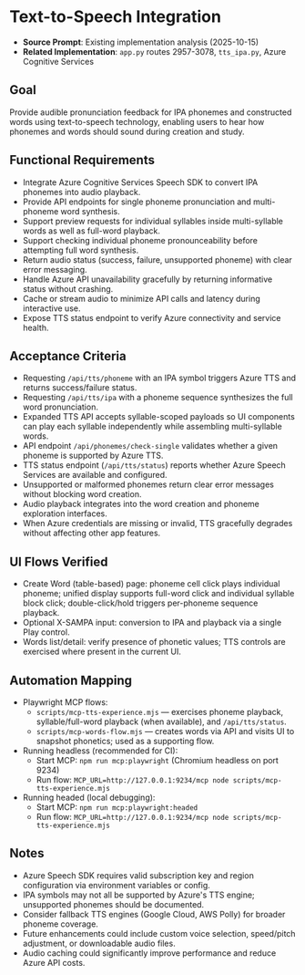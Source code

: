 # Text-to-Speech Integration

- **Source Prompt**: Existing implementation analysis (2025-10-15)
- **Related Implementation**: `app.py` routes 2957-3078, `tts_ipa.py`, Azure Cognitive Services

## Goal
Provide audible pronunciation feedback for IPA phonemes and constructed words using text-to-speech technology, enabling users to hear how phonemes and words should sound during creation and study.

## Functional Requirements
- Integrate Azure Cognitive Services Speech SDK to convert IPA phonemes into audio playback.
- Provide API endpoints for single phoneme pronunciation and multi-phoneme word synthesis.
- Support preview requests for individual syllables inside multi-syllable words as well as full-word playback.
- Support checking individual phoneme pronounceability before attempting full word synthesis.
- Return audio status (success, failure, unsupported phoneme) with clear error messaging.
- Handle Azure API unavailability gracefully by returning informative status without crashing.
- Cache or stream audio to minimize API calls and latency during interactive use.
- Expose TTS status endpoint to verify Azure connectivity and service health.

## Acceptance Criteria
- Requesting `/api/tts/phoneme` with an IPA symbol triggers Azure TTS and returns success/failure status.
- Requesting `/api/tts/ipa` with a phoneme sequence synthesizes the full word pronunciation.
- Expanded TTS API accepts syllable-scoped payloads so UI components can play each syllable independently while assembling multi-syllable words.
- API endpoint `/api/phonemes/check-single` validates whether a given phoneme is supported by Azure TTS.
- TTS status endpoint (`/api/tts/status`) reports whether Azure Speech Services are available and configured.
- Unsupported or malformed phonemes return clear error messages without blocking word creation.
- Audio playback integrates into the word creation and phoneme exploration interfaces.
- When Azure credentials are missing or invalid, TTS gracefully degrades without affecting other app features.

## UI Flows Verified
- Create Word (table-based) page: phoneme cell click plays individual phoneme; unified display supports full-word click and individual syllable block click; double-click/hold triggers per-phoneme sequence playback.
- Optional X-SAMPA input: conversion to IPA and playback via a single Play control.
- Words list/detail: verify presence of phonetic values; TTS controls are exercised where present in the current UI.

## Automation Mapping
- Playwright MCP flows:
  - `scripts/mcp-tts-experience.mjs` — exercises phoneme playback, syllable/full-word playback (when available), and `/api/tts/status`.
  - `scripts/mcp-words-flow.mjs` — creates words via API and visits UI to snapshot phonetics; used as a supporting flow.
- Running headless (recommended for CI):
  - Start MCP: `npm run mcp:playwright` (Chromium headless on port 9234)
  - Run flow: `MCP_URL=http://127.0.0.1:9234/mcp node scripts/mcp-tts-experience.mjs`
- Running headed (local debugging):
  - Start MCP: `npm run mcp:playwright:headed`
  - Run flow: `MCP_URL=http://127.0.0.1:9234/mcp node scripts/mcp-tts-experience.mjs`

## Notes
- Azure Speech SDK requires valid subscription key and region configuration via environment variables or config.
- IPA symbols may not all be supported by Azure's TTS engine; unsupported phonemes should be documented.
- Consider fallback TTS engines (Google Cloud, AWS Polly) for broader phoneme coverage.
- Future enhancements could include custom voice selection, speed/pitch adjustment, or downloadable audio files.
- Audio caching could significantly improve performance and reduce Azure API costs.
